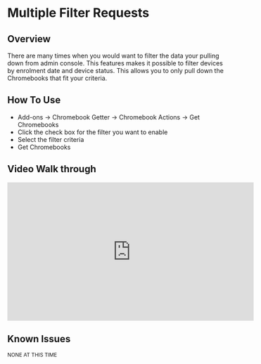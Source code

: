# Multiple Filter Requests

## Overview

There are many times when you would want to filter the data your pulling down from admin console. This features makes it possible to filter devices by enrolment date and device status. This allows you to only pull down the Chromebooks that fit your criteria.

## How To Use

* Add-ons -> Chromebook Getter -> Chromebook Actions -> Get Chromebooks
* Click the check box for the filter you want to enable
* Select the filter criteria
* Get Chromebooks


## Video Walk through

<iframe width="560" height="315" src="https://www.youtube.com/embed/JarUgyAbEsc" frameborder="0" allow="accelerometer; autoplay; encrypted-media; gyroscope; picture-in-picture" allowfullscreen></iframe>


## Known Issues

<sup>NONE AT THIS TIME</sup>